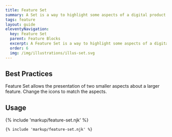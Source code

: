 ```yaml
---
title: Feature Set
summary: A Set is a way to highlight some aspects of a digital product. 
tags: feature
layout: guide
eleventyNavigation:
  key: Feature Set
  parent: Feature Blocks
  excerpt: A Feature Set is a way to highlight some aspects of a digital product.
  order: 6
  img: /img/illustrations/illus-set.svg
---
```


## Best Practices

Feature Set allows the presentation of two smaller aspects about a larger feature. Change the icons to match the aspects.

## Usage

{% include 'markup/feature-set.njk' %}

``` html
{% include 'markup/feature-set.njk' %}
```
